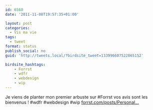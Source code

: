 ```yaml
---
id: 6568
date: '2011-11-08T19:57:35+01:00'

layout: post
categories:
  - Vis ma vie
tags:
  - tweet
format: status
publish_social: no
guid: 'http://tweets.local/?birdsite_tweet=133996607522865152'

birdsite_hashtags:
    - Forrst
    - wdfr
    - webdesign
    - wip
---
```


Je viens de planter mon premier arbuste sur #Forrst vos avis sont les bienvenus ! #wdfr #webdesign #wip [forrst.com/posts/Personal…](https://forrst.com/posts/Personal_blog_redesign-TFM)